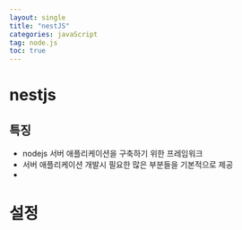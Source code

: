 ```yaml
---
layout: single
title: "nestJS"
categories: javaScript
tag: node.js
toc: true
---
```


# nestjs

## 특징

- nodejs 서버 애플리케이션을 구축하기 위한 프레임워크
- 서버 애플리케이션 개발시 필요한 많은 부분들을 기본적으로 제공
-  

# 설정



